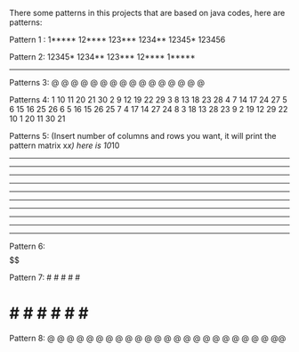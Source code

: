 There some patterns in this projects that are based on java codes, 
here are patterns: 

Pattern 1 :
1*****
12****
123***
1234**
12345*
123456


Pattern 2: 
12345*
1234**
123***
12****
1*****
******

Patterns 3:
@
@ @
@  @
@   @
@    @
@     @
@ @ @ @ @ 

Patterns 4:
1 10 11 20 21 30
2 9 12 19 22 29
3 8 13 18 23 28
4 7 14 17 24 27
5 6 15 16 25 26
6 5 16 15 26 25
7 4 17 14 27 24
8 3 18 13 28 23
9 2 19 12 29 22
10 1 20 11 30 21

Patterns 5: (Insert number of columns and rows you want, it will print the pattern matrix x*x) here is 10*10
**********
**********
**********
**********
**********
**********
**********
**********
**********
**********

Pattern 6: 
     $$
    $$$$
   $$$$$$
  $$$$$$$$
 $$$$$$$$$$
$$$$$$$$$$$$

Pattern 7:
      # 
     #  #
    #    #
   #      #
  #        #
 #          #
#            #
# # # # # # # # 

Pattern 8:
       @
     @  @
    @    @
   @      @
  @        @
 @          @
@            @
 @          @
  @        @
   @      @
    @    @
     @  @
      @@
